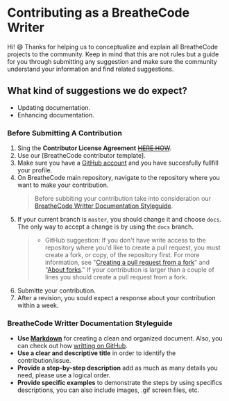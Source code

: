 # Contributing as a BreatheCode Writer

Hi! :smile: Thanks for helping us to conceptualize and explain all BreatheCode projects to the community. Keep in mind that this are not  rules but a guide for you through submitting any suggestion and make sure the community understand your information and find related suggestions.

## What kind of suggestions we do expect?

- Updating documentation.
- Enhancing documentation.

### Before Submitting A Contribution

1. Sing the **Contributor License Agreement** [~~HERE HOW~~](https://github.com/cla-assistant/cla-assistant).
2. Use our [BreatheCode contributor template].
3. Make sure you have a [GitHub account](https://github.com/signup/free) and you have succesfully fullfill your profile.
4. On BreatheCode main repository, navigate to the repository where you want to make your contribution.
	> Before subbiting your contribution take into consideration our [BreatheCode Writter Documentation Styleguide](###breathecode-writter-documentation-styleguide).
5. If your current branch is `master`, you should change it and choose `docs`. The only way to accept a change is by using the `docs` branch.
    > - GitHub suggestion: If you don't have write access to the repository where you'd like to create a pull request, you must create a fork, or copy, of the repository first. For more information, see "[Creating a pull request from a fork](https://help.github.com/articles/creating-a-pull-request-from-a-fork)" and "[About forks](https://help.github.com/articles/about-forks)."
	  >  If your contribution is larger than a couple of lines you should create a pull request from a fork.
 6. Submitte your contribution.
 8. After a revision, you sould expect a response about your contribution within a week.

### BreatheCode Writter Documentation Styleguide

- **Use [Markdown](https://www.markdownguide.org/)** for creating a clean and organized document. Also, you can check out how [writting on GitHub](https://help.github.com/categories/writing-on-github/).
-   **Use a clear and descriptive title**  in order to identify the contribution/issue.
-   **Provide a step-by-step description**  add as much as many details you need, please use a logical order.
-   **Provide specific examples** to demonstrate the steps by using specifics descriptions, you can also include images, .gif screen files, etc.
